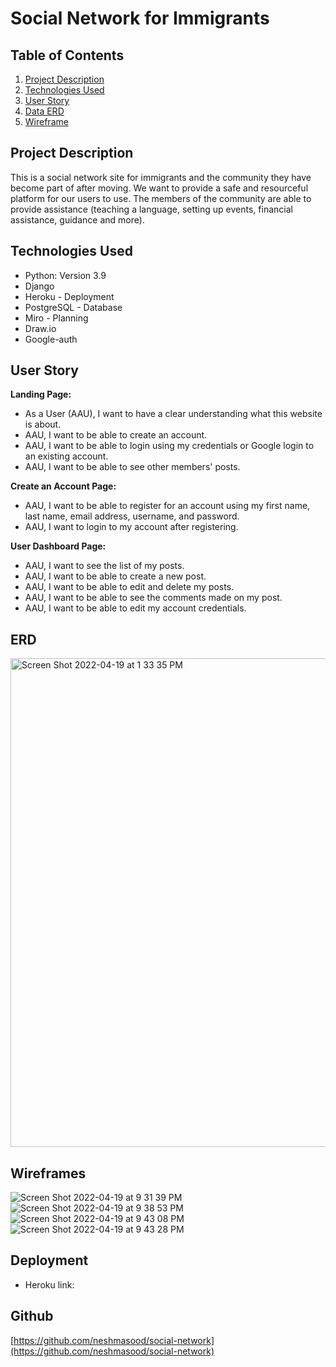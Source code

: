 # Social Network for Immigrants


## Table of Contents

1. [Project Description](https://github.com/neshmasood/social-network/#project-description)
2. [Technologies Used](https://github.com/neshmasood/social-network/#technologies-used)
3. [User Story](https://github.com/neshmasood/social-network/#user-story)
4. [Data ERD](https://github.com/neshmasood/social-network/#erd)
5. [Wireframe](https://github.com/neshmasood/social-network/#wireframes)



## Project Description

This is a social network site for immigrants and the community they have become part of after moving.  We want to provide a safe and resourceful platform for our users to use. The members of the community are able to provide assistance (teaching a language, setting up events, financial assistance, guidance and more).



## Technologies Used

* Python: Version 3.9
* Django
* Heroku - Deployment
* PostgreSQL - Database
* Miro - Planning
* Draw.io
* Google-auth


## User Story

**Landing Page:**
* As a User (AAU), I want to have a clear understanding what this website is about. 
* AAU, I want to be able to create an account. 
* AAU, I want to be able to login using my credentials or Google login to an existing account. 
* AAU, I want to be able to see other members' posts. 

**Create an Account Page:**
* AAU, I want to be able to register for an account using my first name, last name, email address, username, and password. 
* AAU, I want to login to my account after registering.

**User Dashboard Page:**
* AAU, I want to see the list of my posts. 
* AAU, I want to be able to create a new post. 
* AAU, I want to be able to edit and delete my posts. 
* AAU, I want to be able to see the comments made on my post. 
* AAU, I want to be able to edit my account credentials. 


## ERD

<img width="782" alt="Screen Shot 2022-04-19 at 1 33 35 PM" src="https://user-images.githubusercontent.com/92559697/164075146-47e04c14-b208-433c-a389-3b3629789076.png">


## Wireframes

![Screen Shot 2022-04-19 at 9 31 39 PM](https://user-images.githubusercontent.com/92559697/164135328-544599c5-f82e-4672-9d46-1f6019227a3c.png)
![Screen Shot 2022-04-19 at 9 38 53 PM](https://user-images.githubusercontent.com/92559697/164136018-f8b862a1-a172-421a-9425-d8754ee7625e.png)
![Screen Shot 2022-04-19 at 9 43 08 PM](https://user-images.githubusercontent.com/92559697/164137321-47529989-8260-41e0-ac1a-6c6cf76eb3fa.png)
![Screen Shot 2022-04-19 at 9 43 28 PM](https://user-images.githubusercontent.com/92559697/164137404-1044358b-a05e-4da1-9758-2b46aef8b4a0.png)


## Deployment

* Heroku link:

## Github
[https://github.com/neshmasood/social-network](https://github.com/neshmasood/social-network)

